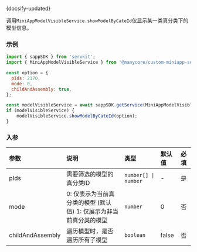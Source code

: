 {docsify-updated}

调用`MiniAppModelVisibleService.showModelByCateId`仅显示某一类真分类下的模型信息。

### 示例

``` js
import { sappSDK } from 'servkit';
import { MiniAppModelVisibleService } from '@manycore/custom-miniapp-sdk';

const option = {
  pIds: 2170,
  mode: 0,
  childAndAssembly: true,
};

const modelVisibleService = await sappSDK.getService(MiniAppModelVisibleService);
if (modelVisibleService) {
    modelVisibleService.showModelByCateId(option);
}
```

### 入参

| 参数 | 说明 | 类型 | 默认值 | 必填 |
| :-----| :---- | :---- | :----| :---- |
| pIds | 需要筛选的模型的真分类ID | `number[] \| number` | - | 是 |
| mode | 0: 仅表示为当前真分类的模型 (默认值) 1: 仅展示为非当前真分类的模型 | `number` | 0 | 否 |
| childAndAssembly | 遍历模型时，是否遍历所有子模型 | `boolean` | false | 否 |
